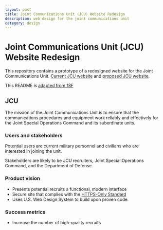 ```yaml
---
layout: post
title: Joint Communications Unit (JCU) Website Redesign
description: web design for the joint communications unit
category: design
---
```

# Joint Communications Unit (JCU) Website Redesign

This repository contains a prototype of a redesigned website for the Joint Communications Unit. [Current JCU website](http://jcu.mil) and [proposed JCU website](https://johnrieth.github.io/jcu/).

This README is [adapted from 18F](https://github.com/18F/afrs-pa/blob/master/README.md)

## JCU

The mission of the Joint Communications Unit is to ensure that the communications procedures and equipment work reliably and effectively for the Joint Special Operations Command and its subordinate units.

### Users and stakeholders

Potential users are current military personnel and civilians who are interested in joining the unit.

Stakeholders are likely to be JCU recruiters, Joint Special Operations Command, and the Department of Defense.

### Product vision

* Presents potential recruits a functional, modern interface
* Secure site that complies with the [HTTPS-Only Standard](https://https.cio.gov/)
* Uses U.S. Web Design System to build upon proven code.

### Success metrics

* Increase the number of high-quality recruits
